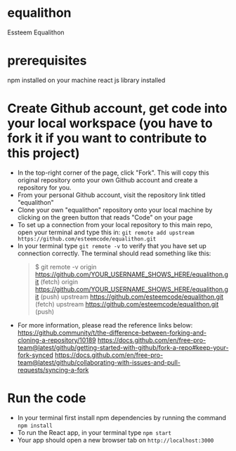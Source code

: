 # equalithon
Essteem Equalithon

# prerequisites 
npm installed on your machine 
react js library installed

# Create Github account, get code into your local workspace (you have to fork it if you want to contribute to this project)
* In the top-right corner of the page, click "Fork". This will copy this original repository onto your own Github account and create a repository for you.
* From your personal Github account, visit the repository link titled "equalithon" 
* Clone your own "equalithon" repository onto your local machine by clicking on the green button that reads "Code" on your page
* To set up a connection from your local repository to this main repo, open your terminal and type this in:
    `git remote add upstream https://github.com/esteemcode/equalithon.git`
* In your terminal type `git remote -v` to verify that you have set up connection correctly. The terminal should read something like this:
    >$ git remote -v
    > origin    https://github.com/YOUR_USERNAME_SHOWS_HERE/equalithon.git (fetch)
    > origin    https://github.com/YOUR_USERNAME_SHOWS_HERE/equalithon.git (push)
    > upstream  https://github.com/esteemcode/equalithon.git (fetch)
    > upstream  https://github.com/esteemcode/equalithon.git (push)
* For more information, please read the reference links below:
https://github.community/t/the-difference-between-forking-and-cloning-a-repository/10189
https://docs.github.com/en/free-pro-team@latest/github/getting-started-with-github/fork-a-repo#keep-your-fork-synced
https://docs.github.com/en/free-pro-team@latest/github/collaborating-with-issues-and-pull-requests/syncing-a-fork

# Run the code
* In your terminal first install npm dependencies by running the command `npm install`
* To run the React app, in your terminal type `npm start`
* Your app should open a new browser tab on `http://localhost:3000`
